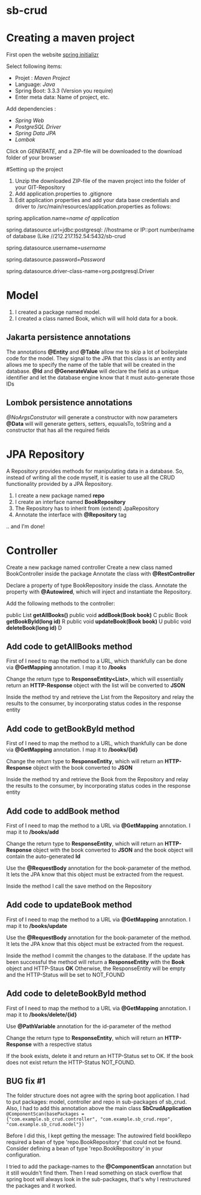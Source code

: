 # sb-crud

# Creating a maven project
First open the website [spring initializr](https://start.spring.io)

Select following items:

- Projet : *Maven Project*
- Language: *Java*
- Spring Boot: 3.3.3 (Version you require)
- Enter meta data: Name of project, etc.

Add dependencies :

- *Spring Web*
- *PostgreSQL Driver*
- *Spring Data JPA*
- *Lombok*

Click on *GENERATE*, and a ZIP-file will be downloaded to the download folder of your browser

#Setting up the project 
1. Unzip the downloaded ZIP-file of the maven project into the folder of your GIT-Repository
2. Add application.properties to .gitignore
3. Edit application properties and add your data base credentials and driver to /src/main/resources/application.properties
as follows:

spring.application.name=*name of application*

spring.datasource.url=jdbc:postgresql: //hostname or IP::port number/name of database (Like //212.217.152.54:5432/sb-crud

spring.datasource.username=*username*

spring.datasource.password=*Password*

spring.datasource.driver-class-name=org.postgresql.Driver

# Model

1. I created a package named model.
2. I created a class named Book, which will will hold data for a book.

## Jakarta persistence annotations

The annotations **@Entity** and **@Table** allow me to skip a lot of boilerplate code for the model.
They signal to the JPA that this class is an entity and allows me to specify the name of the table that will be created in the database.
**@Id** and **@GenerateValue** will declare the field as a unique identifier and let the database engine
know that it must auto-generate those IDs

## Lombok persistence annotations

*@NoArgsConstrutor* will generate a constructor with now parameters
**@Data** will will generate getters, setters, equualsTo, toString and a constructor that has all the required fields
 
# JPA Repository

A Repository provides methods for manipulating data in a database.
So, instead of writing all the code myself, it is easier to use all the CRUD functionality provided by a JPA Repository.

1. I create a new package named **repo** 
2. I create an interface named **BookRepository**
3. The Repository has to inherit from (extend) JpaRepository
4. Annotate the interface with **@Repository** tag

.. and I'm done!

# Controller

Create a new package named controller
Create a new class named BookController inside the package
Annotate the class with **@RestController**

Declare a property of type BookRepository inside the class. 
Annotate the property with **@Autowired**, which will inject and instantiate the Repository.

Add the following methods to the controller:

public List<Book> **getAllBooks()**
public void **addBook(Book book)**		C
public Book **getBookById(long id)**	R
public void **updateBook(Book book)**	U
public void **deleteBook(long id)**		D

## Add code to getAllBooks method

First of I need to map the method to a URL, which thankfully can be done via
**@GetMapping** annotation.
I map it to **/books**

Change the return type to **ResponseEntity<List<Book>>**, which will essentially return
an **HTTP-Response** object with the list will be converted to **JSON**

Inside the method try and retrieve the List from the Repository and relay the results to 
the consumer, by incorporating status codes in the response entity

## Add code to getBookById method

First of I need to map the method to a URL, which thankfully can be done via
**@GetMapping** annotation.
I map it to **/books/{id}**

Change the return type to **ResponseEntity<Book>**, which will return
an **HTTP-Response** object with the book converted to **JSON**

Inside the method try and retrieve the Book from the Repository and relay the results to 
the consumer, by incorporating status codes in the response entity

## Add code to addBook method

First of I need to map the method to a URL via **@GetMapping** annotation.
I map it to **/books/add**

Change the return type to **ResponseEntity<Book>**, which will return
an **HTTP-Response** object with the book converted to **JSON** and the book object
will contain the auto-generated **Id**

Use the **@RequestBody** annotation for the book-parameter of the method. It lets the 
JPA know that this object must be extracted from the request.

Inside the method I call the save method on the Repository

## Add code to updateBook method

First of I need to map the method to a URL via **@GetMapping** annotation.
I map it to **/books/update**

Use the **@RequestBody** annotation for the book-parameter of the method. It lets the 
JPA know that this object must be extracted from the request.

Inside the method I commit the changes to the database. If the update has been successful
the method will return a **ResponseEntity** with the **Book** object and HTTP-Staus **OK**
Otherwise, the ResponseEntity will be empty and the HTTP-Status will be set to NOT_FOUND

## Add code to deleteBookById method

First of I need to map the method to a URL via **@GetMapping** annotation.
I map it to **/books/delete/{id}**

Use **@PathVariable** annotation for the id-parameter of the method 

Change the return type to **ResponseEntity<HttpStatus>**, which will return
an **HTTP-Response** with a respective status

If the book exists, delete it and return an HTTP-Status set to OK.
If the book does not exist return the HTTP-Status NOT_FOUND.

## BUG fix #1
The folder structure does not agree with the spring boot application. I had to put packages: model, controller and repo 
in sub-packages of sb_crud. 
Also, I had to add this annotation above the main class **SbCrudApplication**
<code> 
@ComponentScan(basePackages = {"com.example.sb_crud.controller", 
		"com.example.sb_crud.repo", "com.example.sb_crud.model"})
</code>

Before I did this, I kept getting the message:
The autowired field bookRepo required a bean of type 'repo.BookRepository' that could not be found.
Consider defining a bean of type 'repo.BookRepository' in your configuration.

I tried to add the package-names to the **@ComponentScan** annotation but it still wouldn't find them.
Then I read something on stack overflow that spring boot will always look in the sub-packages, that's why I restructured 
the packages and it worked.

 
